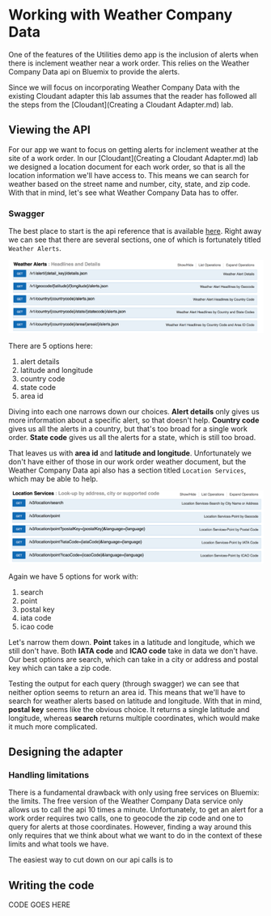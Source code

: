 # Working with Weather Company Data

One of the features of the Utilities demo app is the inclusion of alerts when there is inclement weather near a work order. This relies on the Weather Company Data api on Bluemix to provide the alerts.

Since we will focus on incorporating Weather Company Data with the existing Cloudant adapter this lab assumes that the reader has followed all the steps from the [Cloudant](Creating a Cloudant Adapter.md) lab.

## Viewing the API

For our app we want to focus on getting alerts for inclement weather at the site of a work order. In our [Cloudant](Creating a Cloudant Adapter.md) lab we designed a location document for each work order, so that is all the location information we'll have access to. This means we can search for weather based on the street name and number, city, state, and zip code. With that in mind, let's see what Weather Company Data has to offer.

### Swagger

The best place to start is the api reference that is available [here](https://twcservice.mybluemix.net/rest-api/). Right away we can see that there are several sections, one of which is fortunately titled `Weather Alerts`.

![weather](resources/Weather/swagger_alerts.png)

There are 5 options here:

1. alert details
2. latitude and longitude
3. country code
4. state code
5. area id

Diving into each one narrows down our choices. **Alert details** only gives us more information about a specific alert, so that doesn't help. **Country code** gives us all the alerts in a country, but that's too broad for a single work order. **State code** gives us all the alerts for a state, which is still too broad.

That leaves us with **area id** and **latitude and longitude**. Unfortunately we don't have either of those in our work order weather document, but the Weather Company Data api also has a section titled `Location Services`, which may be able to help.

![weather](resources/Weather/swagger_location.png)

Again we have 5 options for work with:

1. search
2. point
3. postal key
4. iata code
5. icao code

Let's narrow them down. **Point** takes in a latitude and longitude, which we still don't have. Both **IATA code** and **ICAO code** take in data we don't have. Our best options are search, which can take in a city or address and postal key which can take a zip code.

Testing the output for each query (through swagger) we can see that neither option seems to return an area id. This means that we'll have to search for weather alerts based on latitude and longitude. With that in mind, **postal key** seems like the obvious choice. It returns a single latitude and longitude, whereas **search** returns multiple coordinates, which would make it much more complicated.

## Designing the adapter

### Handling limitations

There is a fundamental drawback with only using free services on Bluemix: the limits. The free version of the Weather Company Data service only allows us to call the api 10 times a minute. Unfortunately, to get an alert for a work order requires two calls, one to geocode the zip code and one to query for alerts at those coordinates. However, finding a way around this only requires that we think about what we want to do in the context of these limits and what tools we have.

The easiest way to cut down on our api calls is to 

## Writing the code

CODE GOES HERE